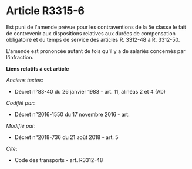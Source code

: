 # Article R3315-6

Est puni de l'amende prévue pour les contraventions de la 5e classe le fait de contrevenir aux dispositions relatives aux
durées de compensation obligatoire et du temps de service des articles R. 3312-48 à R. 3312-50.

L'amende est prononcée autant de fois qu'il y a de salariés concernés par l'infraction.

**Liens relatifs à cet article**

_Anciens textes_:

  - Décret n°83-40 du 26 janvier 1983 - art. 11, alinéas 2 et 4  (Ab)

_Codifié par_:

  - Décret n°2016-1550 du 17 novembre 2016 - art.

_Modifié par_:

  - Décret n°2018-736 du 21 août 2018 - art. 5

_Cite_:

  - Code des transports - art. R3312-48
